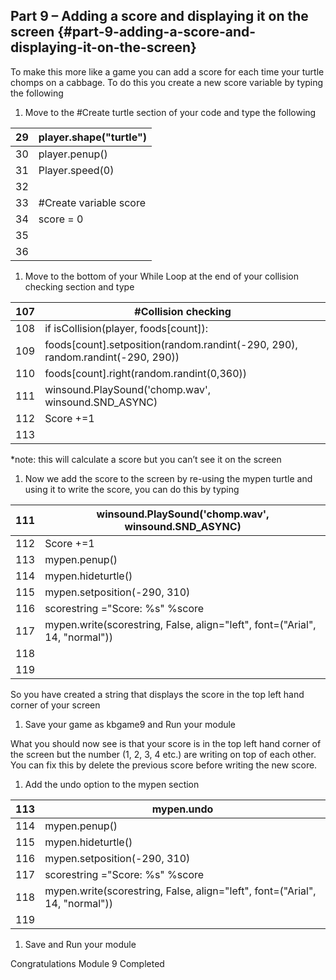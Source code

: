 ## Part 9 – Adding a score and displaying it on the screen {#part-9-adding-a-score-and-displaying-it-on-the-screen}

To make this more like a game you can add a score for each time your turtle chomps on a cabbage. To do this you create a new score variable by typing the following

1.  Move to the #Create turtle section of your code and type the following

| 29 | player.shape(&quot;turtle&quot;) |
| --- | --- |
| 30 | player.penup() |
| 31 | Player.speed(0) |
| 32 |  |
| 33 | #Create variable score |
| 34 | score = 0 |
| 35 |  |
| 36 |  |

1.  Move to the bottom of your While Loop at the end of your collision checking section and type

| 107 | #Collision checking |
| --- | --- |
| 108 | if isCollision(player, foods[count]): |
| 109 | foods[count].setposition(random.randint(-290, 290), random.randint(-290, 290)) |
| 110 | foods[count].right(random.randint(0,360)) |
| 111 | winsound.PlaySound(&#039;chomp.wav&#039;, winsound.SND_ASYNC) |
| 112 | Score +=1 |
| 113 |  |

*note: this will calculate a score but you can’t see it on the screen

1.  Now we add the score to the screen by re-using the mypen turtle and using it to write the score, you can do this by typing

| 111 | winsound.PlaySound(&#039;chomp.wav&#039;, winsound.SND_ASYNC) |
| --- | --- |
| 112 | Score +=1 |
| 113 | mypen.penup() |
| 114 | mypen.hideturtle() |
| 115 | mypen.setposition(-290, 310) |
| 116 | scorestring =&quot;Score: %s&quot; %score |
| 117 | mypen.write(scorestring, False, align=&quot;left&quot;, font=(&quot;Arial&quot;, 14, &quot;normal&quot;)) |
| 118 |  |
| 119 |  |

So you have created a string that displays the score in the top left hand corner of your screen

1.  Save your game as kbgame9 and Run your module

What you should now see is that your score is in the top left hand corner of the screen but the number (1, 2, 3, 4 etc.) are writing on top of each other. You can fix this by delete the previous score before writing the new score.

1.  Add the undo option to the mypen section

| 113 | mypen.undo |
| --- | --- |
| 114 | mypen.penup() |
| 115 | mypen.hideturtle() |
| 116 | mypen.setposition(-290, 310) |
| 117 | scorestring =&quot;Score: %s&quot; %score |
| 118 | mypen.write(scorestring, False, align=&quot;left&quot;, font=(&quot;Arial&quot;, 14, &quot;normal&quot;)) |
| 119 |  |

1.  Save and Run your module

Congratulations Module 9 Completed
